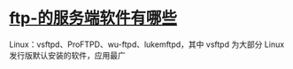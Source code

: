 # [ftp-的服务端软件有哪些](../index/ftp.md#ftp-的服务端软件有哪些)

Linux：vsftpd、ProFTPD、wu-ftpd、lukemftpd，其中 vsftpd 为大部分 Linux 发行版默认安装的软件，应用最广